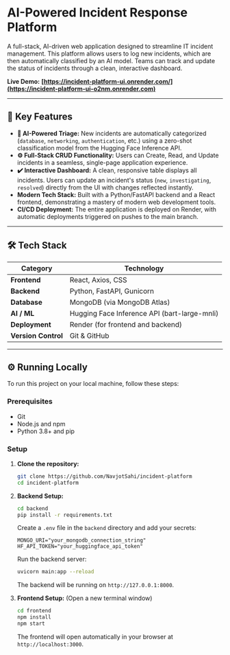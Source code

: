 # AI-Powered Incident Response Platform

A full-stack, AI-driven web application designed to streamline IT incident management. This platform allows users to log new incidents, which are then automatically classified by an AI model. Teams can track and update the status of incidents through a clean, interactive dashboard.

**Live Demo:** **[https://incident-platform-ui.onrender.com/](https://incident-platform-ui-o2nm.onrender.com)**

---

## 🚀 Key Features

*   **🤖 AI-Powered Triage:** New incidents are automatically categorized (`database`, `networking`, `authentication`, etc.) using a zero-shot classification model from the Hugging Face Inference API.
*   **⚙️ Full-Stack CRUD Functionality:** Users can Create, Read, and Update incidents in a seamless, single-page application experience.
*   **✔️ Interactive Dashboard:** A clean, responsive table displays all incidents. Users can update an incident's status (`new`, `investigating`, `resolved`) directly from the UI with changes reflected instantly.
*   **Modern Tech Stack:** Built with a Python/FastAPI backend and a React frontend, demonstrating a mastery of modern web development tools.
*   **CI/CD Deployment:** The entire application is deployed on Render, with automatic deployments triggered on pushes to the main branch.

---

## 🛠️ Tech Stack

| Category      | Technology                                       |
| ------------- | ------------------------------------------------ |
| **Frontend**  | React, Axios, CSS                                |
| **Backend**   | Python, FastAPI, Gunicorn                        |
| **Database**  | MongoDB (via MongoDB Atlas)                      |
| **AI / ML**   | Hugging Face Inference API (bart-large-mnli)     |
| **Deployment**| Render (for frontend and backend)                |
| **Version Control**| Git & GitHub                               |

---

## ⚙️ Running Locally

To run this project on your local machine, follow these steps:

### Prerequisites

*   Git
*   Node.js and npm
*   Python 3.8+ and pip

### Setup

1.  **Clone the repository:**
    ```bash
    git clone https://github.com/NavjotSahi/incident-platform
    cd incident-platform
    ```

2.  **Backend Setup:**
    ```bash
    cd backend
    pip install -r requirements.txt
    ```
    Create a `.env` file in the `backend` directory and add your secrets:
    ```env
    MONGO_URI="your_mongodb_connection_string"
    HF_API_TOKEN="your_huggingface_api_token"
    ```
    Run the backend server:
    ```bash
    uvicorn main:app --reload
    ```
    The backend will be running on `http://127.0.0.1:8000`.

3.  **Frontend Setup:**
    (Open a new terminal window)
    ```bash
    cd frontend
    npm install
    npm start
    ```
    The frontend will open automatically in your browser at `http://localhost:3000`.
